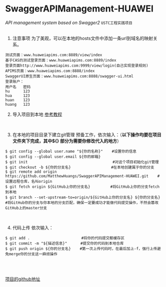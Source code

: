 # SwaggerAPIManagement-HUAWEI

*API management system based on Swagger2* 
`USTC工程实践项目`
<br/>
<br/>

1. 注意事项
为了美观，可以在本地的hosts文件中添加一条url到域名的映射关系。
~~~
测试页面：www.huaweiapims.com:8889/view/index
基于CAS的测试登录页面：www.huaweiapims.com:8889/index
登录页面http://www.huaweiapims.com:9999/view/login(自己实现登录规则)
APIMS页面：www.huaweiapims.com:8888/index
SwaggerUI原生页面：www.huaweiapims.com:8888/swagger-ui.html
登录账户：
用户名   密码
hu      123
hua     123
huan    123
huang   123
~~~

2. 导入项目到本地
[参考教程](https://blog.csdn.net/hry2015/article/details/77984399)

<br/>

3. 在本地的项目目录下建立git管理
预备工作，依次输入：（**以下操作均要在项目文件夹下完成，其中${} 部分为需要你修改代入的地方**）
~~~
$ git config --global user.name "${你的名称}"    #设置你的信息
$ git config --global user.email ${你的邮箱}
$ git init                                      #对这个项目初始化git管理
$ git checkout -b ${你的分支名}                  #在本地创建属于你的分支
$ git remote add origin https://github.com/MatthewHuangs/SwaggerAPIManagement-HUAWEI.git    #设置远程仓库，名叫origin
$ git fetch origin ${GitHub上你的分支名}         #将GitHub上你的分支fetch到本地
$ git branch --set-upstream-to=origin/${GitHub上你的分支名} ${你的分支名}    #将GitHub你的分支与你本地的分支匹配，确保一定要成功才能做代码提交操作，不然会篡改GitHub上的master分支
~~~

<br/>

4. 代码上传
依次输入：
~~~
$ git add .                       #将你的代码提交都缓存区
$ git commit -m "${描述信息}"      #提交你的代码到本地仓库
$ git push origin ${你的分支名}    #第一次上传代码时，在最后加上-f，强行上传避免merge你的分支这一麻烦操作
~~~
<br/>
<br/>

[comment]: 注释部分
 
[项目的github地址](https://github.com/MatthewHuangs/SwaggerAPIManagement-HUAWEI)
